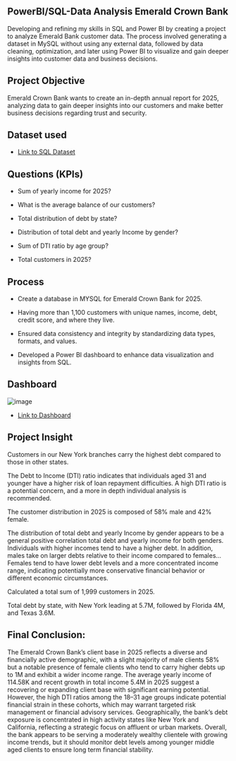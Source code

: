## PowerBI/SQL-Data Analysis Emerald Crown Bank
Developing and refining my skills in SQL and Power BI by creating a project to analyze Emerald Bank customer data. The process involved generating a dataset in MySQL without using any external data, followed by data cleaning, optimization, and later using Power BI to visualize and gain deeper insights into customer data and business decisions.

## Project Objective 

Emerald Crown Bank wants to create an in-depth annual report for 2025, analyzing data to gain deeper insights into our customers and make better business decisions regarding trust and security. 

## Dataset used 

- <a href= "https://github.com/MR-S92/PowerBI--Data-Analysis-Emerald-Bank/blob/main/Emerald_Crown_Bank.sql">Link to SQL Dataset</a>

## Questions (KPIs) 

- Sum of yearly income for 2025? 

- What is the average balance of our customers? 

- Total distribution of debt by state? 

- Distribution of total debt and yearly Income by gender? 

- Sum of DTI ratio by age group? 

- Total customers in 2025? 

## Process 

- Create a database in MYSQL for Emerald Crown Bank for 2025. 

- Having more than 1,100 customers with unique names, income, debt, credit score, and where they live. 

- Ensured data consistency and integrity by standardizing data types, formats, and values. 

- Developed a Power BI dashboard to enhance data visualization and insights from SQL. 
 

## Dashboard 

![image](https://github.com/user-attachments/assets/119f1d47-79a0-4142-8604-41912fb8c4e0)


- <a href= "https://github.com/MR-S92/PowerBI--Data-Analysis-Emerald-Bank/blob/main/Emerald_Crown_Bank_Dashboard.png">Link to Dashboard </a>


## Project Insight 

Customers in our New York branches carry the highest debt compared to those in other states. 

The Debt to Income (DTI) ratio indicates that individuals aged 31 and younger have a higher risk of loan repayment difficulties. A high DTI ratio is a potential concern, and a more in depth individual analysis is recommended. 

The customer distribution in 2025 is composed of 58% male and 42% female. 

The distribution of total debt and yearly Income by gender appears to be a general positive correlation total debt and yearly income for both genders. Individuals with higher incomes tend to have a higher debt. In addition, males take on larger debts relative to their income compared to females... Females tend to have lower debt levels and a more concentrated income range, indicating potentially more conservative financial behavior or different economic circumstances. 

Calculated a total sum of 1,999 customers in 2025. 

Total debt by state, with New York leading at 5.7M, followed by Florida 4M, and Texas 3.6M. 

## Final Conclusion: 

The Emerald Crown Bank’s client base in 2025 reflects a diverse and financially active demographic, with a slight majority of male clients 58% but a notable presence of female clients who tend to carry higher debts up to 1M and exhibit a wider income range. The average yearly income of 114.58K and recent growth in total income 5.4M in 2025 suggest a recovering or expanding client base with significant earning potential. However, the high DTI ratios among the 18–31 age groups indicate potential financial strain in these cohorts, which may warrant targeted risk management or financial advisory services. Geographically, the bank’s debt exposure is concentrated in high activity states like New York and California, reflecting a strategic focus on affluent or urban markets. Overall, the bank appears to be serving a moderately wealthy clientele with growing income trends, but it should monitor debt levels among younger middle aged clients to ensure long term financial stability.  

 
